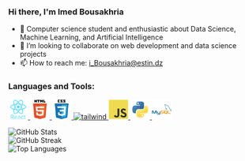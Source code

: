 ### Hi there, I'm Imed Bousakhria
- 🚀 Computer science student and enthusiastic about Data Science, Machine Learning, and Artificial Intelligence
- 👯 I’m looking to collaborate on web development and data science projects 
- 📫 How to reach me: i_Bousakhria@estin.dz

<h3 align="left">Languages and Tools:</h3>
<p align="left"> 
  <a href="https://reactjs.org/" target="_blank" rel="noreferrer"> <img src="https://raw.githubusercontent.com/devicons/devicon/master/icons/react/react-original-wordmark.svg" alt="react" width="40" height="40"/> </a> 
  <a href="https://www.w3.org/html/" target="_blank" rel="noreferrer"> <img src="https://raw.githubusercontent.com/devicons/devicon/master/icons/html5/html5-original-wordmark.svg" alt="html5" width="40" height="40"/> </a>
  <a href="https://www.w3schools.com/css/" target="_blank" rel="noreferrer"> <img src="https://raw.githubusercontent.com/devicons/devicon/master/icons/css3/css3-original-wordmark.svg" alt="css3" width="40" height="40"/> </a>
  <a href="https://tailwindcss.com/" target="_blank" rel="noreferrer"> <img src="https://www.vectorlogo.zone/logos/tailwindcss/tailwindcss-icon.svg" alt="tailwind" width="40" height="40"/> </a>
  <a href="https://www.javascript.com/" target="_blank" rel="noreferrer"> <img src="https://raw.githubusercontent.com/devicons/devicon/master/icons/javascript/javascript-original.svg" alt="javascript" width="40" height="40"/> </a>
  <a href="https://www.python.org" target="_blank" rel="noreferrer"> <img src="https://raw.githubusercontent.com/devicons/devicon/master/icons/python/python-original.svg" alt="python" width="40" height="40"/> </a> 
  <a href="https://www.mysql.com/" target="_blank" rel="noreferrer"> <img src="https://raw.githubusercontent.com/devicons/devicon/master/icons/mysql/mysql-original-wordmark.svg" alt="mysql" width="40" height="40"/> </a> 
</p>


![GitHub Stats](https://github-readme-stats.vercel.app/api?username=ImedBousakhria&theme=dark&hide_border=false&include_all_commits=false&count_private=true)<br>
![GitHub Streak](https://github-readme-streak-stats.herokuapp.com/?user=ImedBousakhria&theme=dark&hide_border=false)<br>
![Top Languages](https://github-readme-stats.vercel.app/api/top-langs/?username=ImedBousakhria&theme=dark&hide_border=false&include_all_commits=false&count_private=true&layout=compact)
